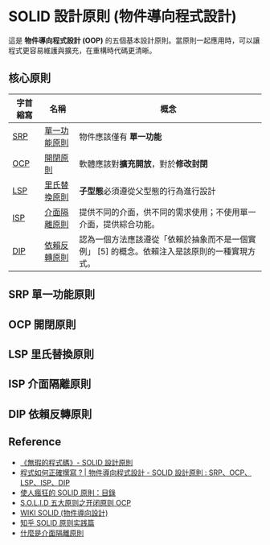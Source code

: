 # SOLID 設計原則 (物件導向程式設計)

這是 **物件導向程式設計 (OOP)** 的五個基本設計原則。當原則一起應用時，可以讓程式更容易維護與擴充，在重構時代碼更清晰。

## 核心原則

| 字首縮寫    | 名稱                 | 概念                                                                                          |
| ----------- | -------------------- | --------------------------------------------------------------------------------------------- |
| [SRP](#srp) | [單一功能原則](#srp) | 物件應該僅有 **單一功能**                                                                     |
| [OCP](#ocp) | [開閉原則](#ocp)     | 軟體應該對**擴充開放**，對於**修改封閉**                                                      |
| [LSP](#lsp) | [里氏替換原則](#lsp) | **子型態**必須遵從父型態的行為進行設計                                                        |
| [ISP](#isp) | [介面隔離原則](#isp) | 提供不同的介面，供不同的需求使用；不使用單一介面，提供綜合功能。                              |
| [DIP](#dip) | [依賴反轉原則](#dip) | 認為一個方法應該遵從「依賴於抽象而不是一個實例」 [5] 的概念。依賴注入是該原則的一種實現方式。 |

## SRP 單一功能原則

## OCP 開閉原則

## LSP 里氏替換原則

## ISP 介面隔離原則

## DIP 依賴反轉原則

## Reference

- [《無瑕的程式碼》- SOLID 設計原則](https://medium.com/jason-read/%E7%84%A1%E6%9A%87%E7%9A%84%E7%A8%8B%E5%BC%8F%E7%A2%BC-solid-%E8%A8%AD%E8%A8%88%E5%8E%9F%E5%89%87-c57489d4dcc4)
- [程式如何正確撰寫 ? | 物件導向程式設計 - SOLID 設計原則 : SRP、OCP、LSP、ISP、DIP](https://devs.tw/post/439)
- [使人瘋狂的 SOLID 原則：目錄
  ](https://medium.com/%E7%A8%8B%E5%BC%8F%E6%84%9B%E5%A5%BD%E8%80%85/%E4%BD%BF%E4%BA%BA%E7%98%8B%E7%8B%82%E7%9A%84-solid-%E5%8E%9F%E5%89%87-%E7%9B%AE%E9%8C%84-b33fdfc983ca)
- [S.O.L.I.D 五大原则之开闭原则 OCP](https://www.kancloud.cn/kancloud/deep-understand-javascript/43733)
- [WIKI SOLID (物件導向設計)](<https://zh.wikipedia.org/wiki/SOLID_(%E9%9D%A2%E5%90%91%E5%AF%B9%E8%B1%A1%E8%AE%BE%E8%AE%A1)>)
- [知乎 SOLID 原则实践篇](https://zhuanlan.zhihu.com/p/380550887)
- [什麼是介面隔離原則
  ](https://tso1158687.github.io/blog/2021/01/11/2020ithomed19/)

